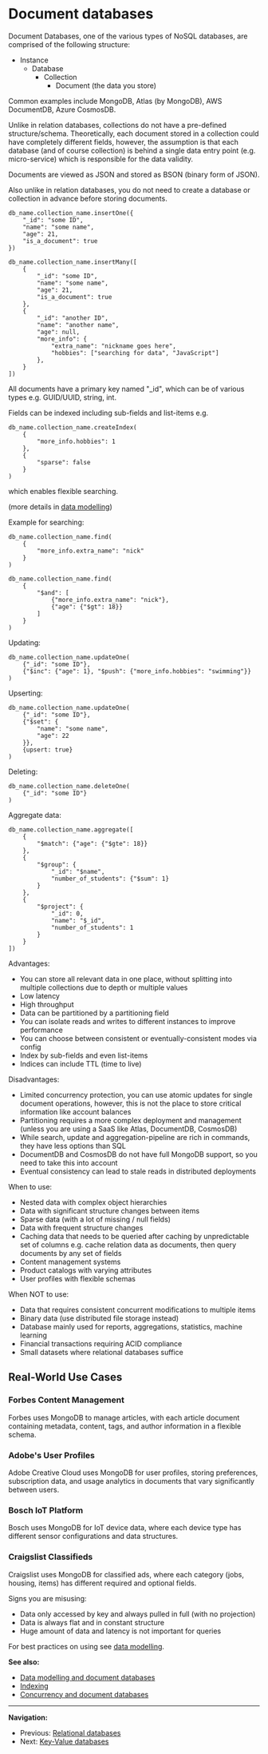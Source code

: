 # Document databases

Document Databases, one of the various types of NoSQL databases, are comprised of the following structure:

- Instance
    - Database
        - Collection
            - Document (the data you store)

Common examples include MongoDB, Atlas (by MongoDB), AWS DocumentDB, Azure CosmosDB.

Unlike in relation databases, collections do not have a pre-defined structure/schema.
Theoretically, each document stored in a collection could have completely different fields, however, the assumption is that each database (and of course collection) is behind a single data entry point (e.g. micro-service) which is responsible for the data validity.

Documents are viewed as JSON and stored as BSON (binary form of JSON).

Also unlike in relation databases, you do not need to create a database or collection in advance before storing documents.

```MongoDB
db_name.collection_name.insertOne({
    "_id": "some ID",
    "name": "some name",
    "age": 21,
    "is_a_document": true
})
```

```MongoDB
db_name.collection_name.insertMany([
    {
        "_id": "some ID",
        "name": "some name",
        "age": 21,
        "is_a_document": true
    },
    {
        "_id": "another ID",
        "name": "another name",
        "age": null,
        "more_info": {
            "extra_name": "nickname goes here",
            "hobbies": ["searching for data", "JavaScript"]
        },
    }
])
```

All documents have a primary key named "_id", which can be of various types e.g. GUID/UUID, string, int.

Fields can be indexed including sub-fields and list-items e.g.

```MongoDB
db_name.collection_name.createIndex(
    {
        "more_info.hobbies": 1
    },
    {
        "sparse": false
    }
)
```

which enables flexible searching.

(more details in [data modelling](./data-modelling-document-dbs.md))

Example for searching:

```MongoDB
db_name.collection_name.find(
    {
        "more_info.extra_name": "nick"
    }
)
```

```MongoDB
db_name.collection_name.find(
    {
        "$and": [
            {"more_info.extra_name": "nick"},
            {"age": {"$gt": 18}}
        ]
    }
)
```

Updating:

```MongoDB
db_name.collection_name.updateOne(
    {"_id": "some ID"},
    {"$inc": {"age": 1}, "$push": {"more_info.hobbies": "swimming"}}
)
```

Upserting:

```MongoDB
db_name.collection_name.updateOne(
    {"_id": "some ID"},
    {"$set": {
        "name": "some name",
        "age": 22
    }},
    {upsert: true}
)
```

Deleting:

```MongoDB
db_name.collection_name.deleteOne(
    {"_id": "some ID"}
)
```

Aggregate data:

```MongoDB
db_name.collection_name.aggregate([
    {
        "$match": {"age": {"$gte": 18}}
    },
    {
        "$group": {
            "_id": "$name",
            "number_of_students": {"$sum": 1}
        }
    },
    {
        "$project": {
            "_id": 0,
            "name": "$_id",
            "number_of_students": 1
        }
    }
])
```

Advantages:

- You can store all relevant data in one place, without splitting into multiple collections due to depth or multiple values
- Low latency
- High throughput
- Data can be partitioned by a partitioning field
- You can isolate reads and writes to different instances to improve performance
- You can choose between consistent or eventually-consistent modes via config
- Index by sub-fields and even list-items
- Indices can include TTL (time to live)

Disadvantages:

- Limited concurrency protection, you can use atomic updates for single document operations, however, this is not the place to store critical information like account balances
- Partitioning requires a more complex deployment and management (unless you are using a SaaS like Atlas, DocumentDB, CosmosDB)
- While search, update and aggregation-pipeline are rich in commands, they have less options than SQL
- DocumentDB and CosmosDB do not have full MongoDB support, so you need to take this into account
- Eventual consistency can lead to stale reads in distributed deployments

When to use:

- Nested data with complex object hierarchies
- Data with significant structure changes between items
- Sparse data (with a lot of missing / null fields)
- Data with frequent structure changes
- Caching data that needs to be queried after caching by unpredictable set of columns e.g. cache relation data as documents, then query documents by any set of fields
- Content management systems
- Product catalogs with varying attributes
- User profiles with flexible schemas

When NOT to use:

- Data that requires consistent concurrent modifications to multiple items
- Binary data (use distributed file storage instead)
- Database mainly used for reports, aggregations, statistics, machine learning
- Financial transactions requiring ACID compliance
- Small datasets where relational databases suffice

## Real-World Use Cases

### Forbes Content Management
Forbes uses MongoDB to manage articles, with each article document containing metadata, content, tags, and author information in a flexible schema.

### Adobe's User Profiles
Adobe Creative Cloud uses MongoDB for user profiles, storing preferences, subscription data, and usage analytics in documents that vary significantly between users.

### Bosch IoT Platform
Bosch uses MongoDB for IoT device data, where each device type has different sensor configurations and data structures.

### Craigslist Classifieds
Craigslist uses MongoDB for classified ads, where each category (jobs, housing, items) has different required and optional fields.

Signs you are misusing:

- Data only accessed by key and always pulled in full (with no projection)
- Data is always flat and in constant structure
- Huge amount of data and latency is not important for queries

For best practices on using see [data modelling](./data-modelling-document-dbs.md).

**See also:**

- [Data modelling and document databases](./data-modelling-document-dbs.md)
- [Indexing](./indexing.md)
- [Concurrency and document databases](./concurrency-document-dbs.md)

---

**Navigation:**

- Previous: [Relational databases](./relational-dbs.md)
- Next: [Key-Value databases](./key-value-dbs.md)
